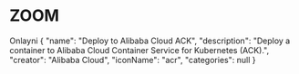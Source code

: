 # ZOOM
Onlayni
{
    "name": "Deploy to Alibaba Cloud ACK",
    "description": "Deploy a container to Alibaba Cloud Container Service for Kubernetes (ACK).",
    "creator": "Alibaba Cloud",
    "iconName": "acr",
    "categories": null
}
